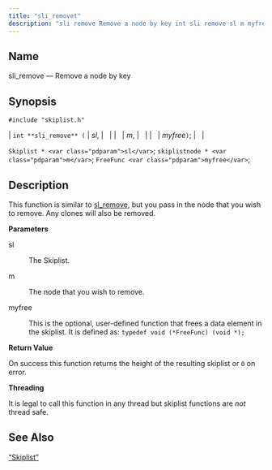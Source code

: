 ```yaml
---
title: "sli_removet"
description: "sli remove Remove a node by key int sli remove sl m myfree Skiplist sl skiplistnode m Free Func myfree This function is similar to sl remove but you pass in the node that you wish to remove Any clones will also be removed sl The Skiplist m The node..."
---
```


<a name="apis.sli_remove"></a> 
## Name

sli_remove — Remove a node by key

## Synopsis

`#include "skiplist.h"`

| `int **sli_remove** (` | <var class="pdparam">sl</var>, |   |
|   | <var class="pdparam">m</var>, |   |
|   | <var class="pdparam">myfree</var>`)`; |   |

`Skiplist * <var class="pdparam">sl</var>`;
`skiplistnode * <var class="pdparam">m</var>`;
`FreeFunc <var class="pdparam">myfree</var>`;<a name="idp61131360"></a> 
## Description

This function is similar to [sl_remove](/momentum/3/3-api/apis-sl-remove), but you pass in the node that you wish to remove. Any clones will also be removed.

**<a name="idp61133376"></a> Parameters**

<dl class="variablelist">

<dt>sl</dt>

<dd>

The Skiplist.

</dd>

<dt>m</dt>

<dd>

The node that you wish to remove.

</dd>

<dt>myfree</dt>

<dd>

This is the optional, user-defined function that frees a data element in the skiplist. It is defined as: `typedef void (*FreeFunc) (void *);`

</dd>

</dl>

**<a name="idp61140320"></a> Return Value**

On success this function returns the height of the resulting skiplist or `0` on error.

**<a name="idp61141728"></a> Threading**

It is legal to call this function in any thread but skiplist functions are *not* thread safe.

<a name="idp61143312"></a> 
## See Also

[“Skiplist”](/momentum/3/3-api/structs-skiplist)